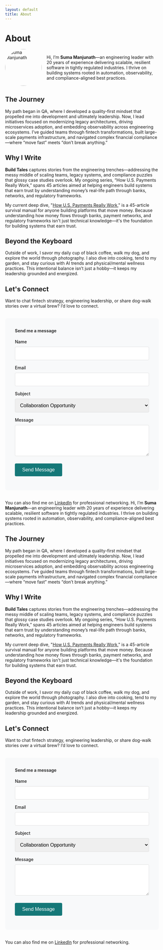 ```yaml
---
layout: default
title: About
---
```

# About

<div style="display: flex; align-items: center; gap: 1rem; margin-bottom: 2rem;">
  <img src="{{ '/assets/images/ghibli-avatar.png' | relative_url }}" alt="Suma Manjunath" 
       width="120" height="120" style="border-radius: 50%; object-fit: cover;">
  <div>
    <p>Hi, I’m <strong>Suma Manjunath</strong>—an engineering leader with 20 years of experience delivering scalable, resilient software in tightly regulated industries. I thrive on building systems rooted in automation, observability, and compliance-aligned best practices.</p>
  </div>
</div>

## The Journey

My path began in QA, where I developed a quality-first mindset that propelled me into development and ultimately leadership. Now, I lead initiatives focused on modernizing legacy architectures, driving microservices adoption, and embedding observability across engineering ecosystems. I’ve guided teams through fintech transformations, built large-scale payments infrastructure, and navigated complex financial compliance—where “move fast” meets “don’t break anything.”

## Why I Write

**Build Tales** captures stories from the engineering trenches—addressing the messy middle of scaling teams, legacy systems, and compliance puzzles that glossy case studies overlook. My ongoing series, “How U.S. Payments Really Work,” spans 45 articles aimed at helping engineers build systems that earn trust by understanding money’s real-life path through banks, networks, and regulatory frameworks.

My current deep dive, "[How U.S. Payments Really Work](/how-us-payments-actually-work/)," is a 45-article survival manual for anyone building platforms that move money. Because understanding how money flows through banks, payment networks, and regulatory frameworks isn't just technical knowledge—it's the foundation for building systems that earn trust.

## Beyond the Keyboard

Outside of work, I savor my daily cup of black coffee, walk my dog, and explore the world through photography. I also dive into cooking, tend to my garden, and stay curious with AI trends and physical/mental wellness practices. This intentional balance isn’t just a hobby—it keeps my leadership grounded and energized.

## Let's Connect

Want to chat fintech strategy, engineering leadership, or share dog-walk stories over a virtual brew? I’d love to connect.

<div id="contact-form" style="background: #f8f9fa; padding: 2rem; border-radius: 8px; margin: 2rem 0;">
  <h4 style="margin-top: 0; color: #333;">Send me a message</h4>
  <form action="https://formspree.io/f/xblkbevy" method="POST" style="max-width: 500px;">
    <div style="margin-bottom: 1rem;">
      <label for="name" style="display: block; margin-bottom: 0.5rem; font-weight: 500;">Name</label>
      <input type="text" name="name" id="name" required style="width: 100%; padding: 0.75rem; border: 1px solid #ddd; border-radius: 4px; font-size: 1rem;">
    </div>
    <div style="margin-bottom: 1rem;">
      <label for="email" style="display: block; margin-bottom: 0.5rem; font-weight: 500;">Email</label>
      <input type="email" name="email" id="email" required style="width: 100%; padding: 0.75rem; border: 1px solid #ddd; border-radius: 4px; font-size: 1rem;">
    </div>
    <div style="margin-bottom: 1rem;">
      <label for="subject" style="display: block; margin-bottom: 0.5rem; font-weight: 500;">Subject</label>
      <select name="subject" id="subject" style="width: 100%; padding: 0.75rem; border: 1px solid #ddd; border-radius: 4px; font-size: 1rem;">
        <option value="Collaboration">Collaboration Opportunity</option>
        <option value="Fintech Discussion">Fintech/Payments Discussion</option>
        <option value="Engineering Leadership">Engineering Leadership</option>
        <option value="Speaking">Speaking Opportunity</option>
        <option value="General">General Inquiry</option>
      </select>
    </div>
    <div style="margin-bottom: 1.5rem;">
      <label for="message" style="display: block; margin-bottom: 0.5rem; font-weight: 500;">Message</label>
      <textarea name="message" id="message" rows="4" required style="width: 100%; padding: 0.75rem; border: 1px solid #ddd; border-radius: 4px; font-size: 1rem; resize: vertical;"></textarea>
    </div>
    <button type="submit" class="g-recaptcha" data-sitekey="6Le2g6crAAAAABrTyFxjbc5sCYhgnUs0Nnxuicwf" data-callback="onSubmit" data-action="submit" style="background: #157878; color: white; padding: 0.75rem 1.5rem; border: none; border-radius: 4px; font-size: 1rem; cursor: pointer; font-weight: 500;">Send Message</button>
  </form>
</div>

You can also find me on [LinkedIn](https://linkedin.com/in/sumamanjunath) for professional networking.
Hi, I’m **Suma Manjunath**—an engineering leader with 20 years of experience delivering scalable, resilient software in tightly regulated industries. I thrive on building systems rooted in automation, observability, and compliance-aligned best practices.

## The Journey

My path began in QA, where I developed a quality-first mindset that propelled me into development and ultimately leadership. Now, I lead initiatives focused on modernizing legacy architectures, driving microservices adoption, and embedding observability across engineering ecosystems. I’ve guided teams through fintech transformations, built large-scale payments infrastructure, and navigated complex financial compliance—where “move fast” meets “don’t break anything.”

## Why I Write

**Build Tales** captures stories from the engineering trenches—addressing the messy middle of scaling teams, legacy systems, and compliance puzzles that glossy case studies overlook. My ongoing series, “How U.S. Payments Really Work,” spans 45 articles aimed at helping engineers build systems that earn trust by understanding money’s real-life path through banks, networks, and regulatory frameworks.

My current deep dive, "[How U.S. Payments Really Work](/how-us-payments-actually-work/)," is a 45-article survival manual for anyone building platforms that move money. Because understanding how money flows through banks, payment networks, and regulatory frameworks isn't just technical knowledge—it's the foundation for building systems that earn trust.

## Beyond the Keyboard

Outside of work, I savor my daily cup of black coffee, walk my dog, and explore the world through photography. I also dive into cooking, tend to my garden, and stay curious with AI trends and physical/mental wellness practices. This intentional balance isn’t just a hobby—it keeps my leadership grounded and energized.
## Let's Connect

Want to chat fintech strategy, engineering leadership, or share dog-walk stories over a virtual brew? I’d love to connect.

<div id="contact-form" style="background: #f8f9fa; padding: 2rem; border-radius: 8px; margin: 2rem 0;">
  <h4 style="margin-top: 0; color: #333;">Send me a message</h4>
  <form action="https://formspree.io/f/xblkbevy" method="POST" style="max-width: 500px;">
    <div style="margin-bottom: 1rem;">
      <label for="name" style="display: block; margin-bottom: 0.5rem; font-weight: 500;">Name</label>
      <input type="text" name="name" id="name" required style="width: 100%; padding: 0.75rem; border: 1px solid #ddd; border-radius: 4px; font-size: 1rem;">
    </div>
    <div style="margin-bottom: 1rem;">
      <label for="email" style="display: block; margin-bottom: 0.5rem; font-weight: 500;">Email</label>
      <input type="email" name="email" id="email" required style="width: 100%; padding: 0.75rem; border: 1px solid #ddd; border-radius: 4px; font-size: 1rem;">
    </div>
    <div style="margin-bottom: 1rem;">
      <label for="subject" style="display: block; margin-bottom: 0.5rem; font-weight: 500;">Subject</label>
      <select name="subject" id="subject" style="width: 100%; padding: 0.75rem; border: 1px solid #ddd; border-radius: 4px; font-size: 1rem;">
        <option value="Collaboration">Collaboration Opportunity</option>
        <option value="Fintech Discussion">Fintech/Payments Discussion</option>
        <option value="Engineering Leadership">Engineering Leadership</option>
        <option value="Speaking">Speaking Opportunity</option>
        <option value="General">General Inquiry</option>
      </select>
    </div>
    <div style="margin-bottom: 1.5rem;">
      <label for="message" style="display: block; margin-bottom: 0.5rem; font-weight: 500;">Message</label>
      <textarea name="message" id="message" rows="4" required style="width: 100%; padding: 0.75rem; border: 1px solid #ddd; border-radius: 4px; font-size: 1rem; resize: vertical;"></textarea>
    </div>
    <button type="submit" class="g-recaptcha" data-sitekey="6Le2g6crAAAAABrTyFxjbc5sCYhgnUs0Nnxuicwf" data-callback="onSubmit" data-action="submit" style="background: #157878; color: white; padding: 0.75rem 1.5rem; border: none; border-radius: 4px; font-size: 1rem; cursor: pointer; font-weight: 500;">Send Message</button>
  </form>
</div>

You can also find me on [LinkedIn](https://linkedin.com/in/sumamanjunath) for professional networking.
